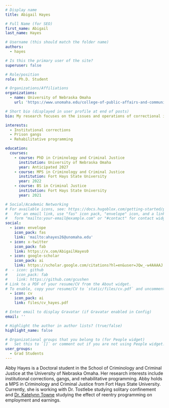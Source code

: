 ```yaml
---
# Display name
title: Abigail Hayes

# Full Name (for SEO)
first_name: Abigail
last_name: Hayes

# Username (this should match the folder name)
authors:
  - hayes

# Is this the primary user of the site?
superuser: false

# Role/position
role: Ph.D. Student

# Organizations/Affiliations
organizations:
  - name: University of Nebraska Omaha
    url: 'https://www.unomaha.edu/college-of-public-affairs-and-community-service/criminology-and-criminal-justice/about-us/funded-graduate-students.php#Doctoral%20Students-main'

# Short bio (displayed in user profile at end of posts)
bio: My research focuses on the issues and operations of correctional institutions, violence in carceral spaces, and the reentry process of formerly incarcerated individuals.

interests:
  - Institutional corrections
  - Prison gangs
  - Rehabilitative programming

education:
  courses:
    - course: PhD in Criminology and Criminal Justice
      institution: University of Nebraska Omaha
      year: Anticipated 2027
    - course: MPS in Criminology and Criminal Justice
      institution: Fort Hays State University
      year: 2022
    - course: BS in Criminal Justice
      institution: Fort Hays State University
      year: 2021

# Social/Academic Networking
# For available icons, see: https://docs.hugoblox.com/getting-started/page-builder/#icons
#   For an email link, use "fas" icon pack, "envelope" icon, and a link in the
#   form "mailto:your-email@example.com" or "#contact" for contact widget.
social:
  - icon: envelope
    icon_pack: fas
    link: 'mailto:ahayes26@unomaha.edu'
  - icon: x-twitter
    icon_pack: fab
    link: https://x.com/AbigailHayes0
  - icon: google-scholar
    icon_pack: ai
    link: https://scholar.google.com/citations?hl=en&user=JQw_-w4AAAAJ
#  - icon: github
#    icon_pack: fab
#    link: https://github.com/gcushen
# Link to a PDF of your resume/CV from the About widget.
# To enable, copy your resume/CV to `static/files/cv.pdf` and uncomment the lines below.
  - icon: cv
    icon_pack: ai
    link: files/cv_hayes.pdf

# Enter email to display Gravatar (if Gravatar enabled in Config)
email: ''

# Highlight the author in author lists? (true/false)
highlight_name: false

# Organizational groups that you belong to (for People widget)
#   Set this to `[]` or comment out if you are not using People widget.
user_groups:
  - Grad Students
---
```


Abby Hayes is a Doctoral student in the School of Criminology and Criminal Justice at the University of Nebraska Omaha. Her research interests include institutional corrections, gangs, and rehabilitative programming. Abby holds a MPS in Criminology and Criminal Justice from Fort Hays State University. Currently, she is working with Dr. Tostlebe studying solitary confinement and [Dr. Katelynn Towne](https://www.unomaha.edu/college-of-public-affairs-and-community-service/nebraska-center-for-justice-research/about-us/katelynn-towne.php) studying the effect of reentry programming on employment and earnings.
